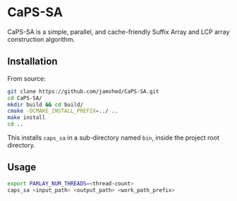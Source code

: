 # CaPS-SA

CaPS-SA is a simple, parallel, and cache-friendly Suffix Array and LCP array construction algorithm.

## Installation

From source:

```bash
git clone https://github.com/jamshed/CaPS-SA.git
cd CaPS-SA/
mkdir build && cd build/
cmake -DCMAKE_INSTALL_PREFIX=../ ..
make install
cd ..
```

This installs `caps_sa` in a sub-directory named `bin`, inside the project root directory.
<!-- If the suffix and the LCP arrays are to be constructed for texts with sizes $\geq 2^{32}$, then please replace the `cmake` command in the installation instructions with the following one: `cmake -DCMAKE_INSTALL_PREFIX=../ -DLARGE_IDX=ON` . -->

## Usage

  ```bash
  export PARLAY_NUM_THREADS=<thread-count>
  caps_sa <input_path> <output_path> <work_path_prefix>
  ```
